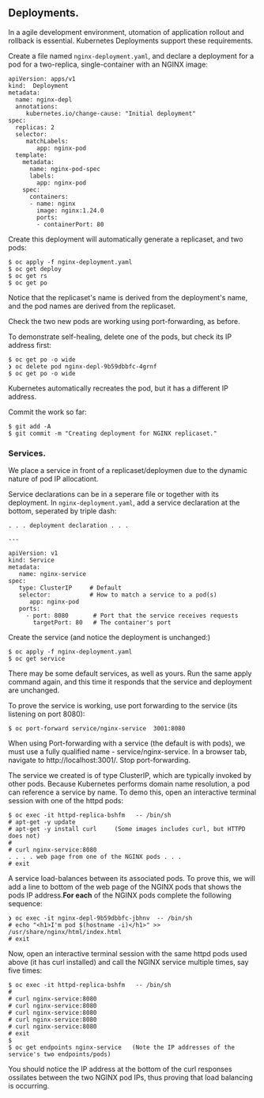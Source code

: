 ## Deployments.

In a agile development environment, utomation of application rollout and rollback is essential. Kubernetes Deployments support these requirements.

Create a file named `nginx-deployment.yaml`, and declare a deployment for a pod for a two-replica, single-container with an NGINX image:
~~~
apiVersion: apps/v1
kind:  Deployment
metadata:
  name: nginx-depl
  annotations:
     kubernetes.io/change-cause: "Initial deployment"
spec:
  replicas: 2
  selector:
     matchLabels:
        app: nginx-pod
  template:
    metadata:
      name: nginx-pod-spec
      labels:
        app: nginx-pod
    spec:
      containers:
      - name: nginx
        image: nginx:1.24.0
        ports:
        - containerPort: 80
~~~
Create this deployment will automatically generate a replicaset, and two pods:
~~~
$ oc apply -f nginx-deployment.yaml
$ oc get deploy                     
$ oc get rs       
$ oc get po
~~~
Notice that the replicaset's name is derived from the deployment's name, and the pod names are derived from the replicaset.

Check the two new pods are working using port-forwarding, as before.

To demonstrate self-healing, delete one of the pods, but check its IP address first:
~~~
$ oc get po -o wide
❯ oc delete pod nginx-depl-9b59dbbfc-4grnf  
$ oc get po -o wide
~~~
Kubernetes automatically recreates the pod, but it has a different IP address.

Commit the work so far:
~~~
$ git add -A
$ git commit -m "Creating deployment for NGINX replicaset."
~~~

### Services.

We place a service in front of a replicaset/deploymen due to the dynamic nature of pod IP allocationt.

Service declarations can be in a seperare file or together with its deployment. In  `nginx-deployment.yaml`, add a service declaration at the bottom, seperated by triple dash:
~~~
. . . deployment declaration . . . 

---

apiVersion: v1
kind: Service
metadata:
   name: nginx-service
spec:
   type: ClusterIP     # Default
   selector:           # How to match a service to a pod(s)
      app: nginx-pod
   ports:
     - port: 8080       # Port that the service receives requests
       targetPort: 80   # The container's port
~~~
Create the service (and notice the deployment is unchanged:)
~~~
$ oc apply -f nginx-deployment.yaml
$ oc get service                   
~~~
There may be some default services, as well as yours.
Run the same apply command again, and this time it responds that the service and deployment are unchanged. 

To prove the service is working, use port forwarding to the service (its listening on port 8080):
~~~
$ oc port-forward service/nginx-service  3001:8080
~~~
When using Port-forwarding with a service (the default is with pods), we must use a fully qualified name - service/nginx-service. In a browser tab, navigate to http://localhost:3001/. Stop port-forwarding.

The service we created is of type ClusterIP, which are typically invoked by other pods. Because Kubernetes performs domain name resolution, a pod can reference a service by name. To demo this, open an interactive terminal session with one of the httpd pods:
~~~
$ oc exec -it httpd-replica-bshfm   -- /bin/sh
# apt-get -y update
# apt-get -y install curl     (Some images includes curl, but HTTPD does not)
#
# curl nginx-service:8080
. . . . web page from one of the NGINX pods . . . 
# exit
~~~

A service load-balances between its associated pods. To prove this, we will add a line to bottom of the web page of the NGINX pods that shows the pods IP address.__For each__ of the NGINX pods complete the following sequence:
~~~
❯ oc exec -it nginx-depl-9b59dbbfc-jbhnv  -- /bin/sh
# echo "<h1>I'm pod $(hostname -i)</h1>" >> /usr/share/nginx/html/index.html
# exit
~~~

Now, open an interactive terminal session with the same httpd pods used above (it has curl installed) and call the NGINX service multiple times, say five times:
~~~
$ oc exec -it httpd-replica-bshfm   -- /bin/sh
#
# curl nginx-service:8080
# curl nginx-service:8080
# curl nginx-service:8080
# curl nginx-service:8080
# curl nginx-service:8080
# exit
$
$ oc get endpoints nginx-service   (Note the IP addresses of the service's two endpoints/pods)
~~~
You should notice the IP address at the bottom of the curl responses ossilates between the two NGINX pod IPs, thus proving that load balancing is occurring.

